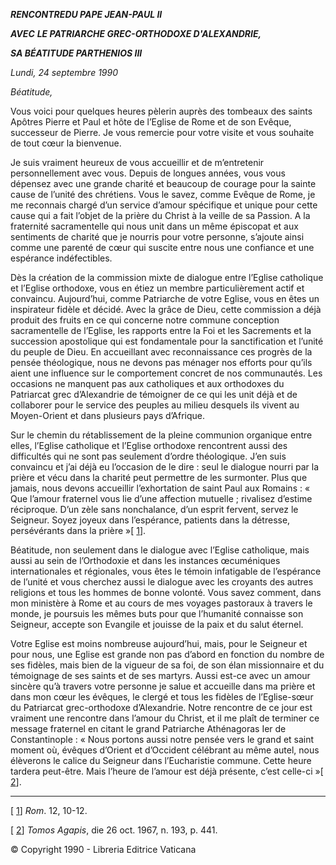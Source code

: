 ***RENCONTRE******DU PAPE JEAN-PAUL II***

***AVEC*** ***LE PATRIARCHE GREC-ORTHODOXE D'ALEXANDRIE,***

***SA BÉATITUDE PARTHENIOS III***

*Lundi, 24 septembre 1990*

*Béatitude,*

Vous voici pour quelques heures pèlerin auprès des tombeaux des saints Apôtres Pierre et Paul et hôte de l’Eglise de Rome et de son Evêque, successeur de Pierre. Je vous remercie pour votre visite et vous souhaite de tout cœur la bienvenue.

Je suis vraiment heureux de vous accueillir et de m’entretenir personnellement avec vous. Depuis de longues années, vous vous dépensez avec une grande charité et beaucoup de courage pour la sainte cause de l’unité des chrétiens. Vous le savez, comme Evêque de Rome, je me reconnais chargé d’un service d’amour spécifique et unique pour cette cause qui a fait l’objet de la prière du Christ à la veille de sa Passion. A la fraternité sacramentelle qui nous unit dans un même épiscopat et aux sentiments de charité que je nourris pour votre personne, s’ajoute ainsi comme une parenté de cœur qui suscite entre nous une confiance et une espérance indéfectibles.

Dès la création de la commission mixte de dialogue entre l’Eglise catholique et l’Eglise orthodoxe, vous en étiez un membre particulièrement actif et convaincu. Aujourd’hui, comme Patriarche de votre Eglise, vous en êtes un inspirateur fidèle et décidé. Avec la grâce de Dieu, cette commission a déjà produit des fruits en ce qui concerne notre commune conception sacramentelle de l’Eglise, les rapports entre la Foi et les Sacrements et la succession apostolique qui est fondamentale pour la sanctification et l’unité du peuple de Dieu. En accueillant avec reconnaissance ces progrès de la pensée théologique, nous ne devons pas ménager nos efforts pour qu’ils aient une influence sur le comportement concret de nos communautés. Les occasions ne manquent pas aux catholiques et aux orthodoxes du Patriarcat grec d’Alexandrie de témoigner de ce qui les unit déjà et de collaborer pour le service des peuples au milieu desquels ils vivent au Moyen-Orient et dans plusieurs pays d’Afrique.

Sur le chemin du rétablissement de la pleine communion organique entre elles, l’Eglise catholique et l’Eglise orthodoxe rencontrent aussi des difficultés qui ne sont pas seulement d’ordre théologique. J’en suis convaincu et j’ai déjà eu l’occasion de le dire : seul le dialogue nourri par la prière et vécu dans la charité peut permettre de les surmonter. Plus que jamais, nous devons accueillir l’exhortation de saint Paul aux Romains : « Que l’amour fraternel vous lie d’une affection mutuelle ; rivalisez d’estime réciproque. D’un zèle sans nonchalance, d’un esprit fervent, servez le Seigneur. Soyez joyeux dans l’espérance, patients dans la détresse, persévérants dans la prière »[ [1](#_ftn1 "")].

Béatitude, non seulement dans le dialogue avec l’Eglise catholique, mais aussi au sein de l’Orthodoxie et dans les instances œcuméniques internationales et régionales, vous êtes le témoin infatigable de l’espérance de l’unité et vous cherchez aussi le dialogue avec les croyants des autres religions et tous les hommes de bonne volonté. Vous savez comment, dans mon ministère à Rome et au cours de mes voyages pastoraux à travers le monde, je poursuis les mêmes buts pour que l’humanité connaisse son Seigneur, accepte son Evangile et jouisse de la paix et du salut éternel.

Votre Eglise est moins nombreuse aujourd’hui, mais, pour le Seigneur et pour nous, une Eglise est grande non pas d’abord en fonction du nombre de ses fidèles, mais bien de la vigueur de sa foi, de son élan missionnaire et du témoignage de ses saints et de ses martyrs. Aussi est-ce avec un amour sincère qu’à travers votre personne je salue et accueille dans ma prière et dans mon cœur les évêques, le clergé et tous les fidèles de l’Eglise-sœur du Patriarcat grec-orthodoxe d’Alexandrie. Notre rencontre de ce jour est vraiment une rencontre dans l’amour du Christ, et il me plaît de terminer ce message fraternel en citant le grand Patriarche Athénagoras Ier de Constantinople : « Nous portons aussi notre pensée vers le grand et saint moment où, évêques d’Orient et d’Occident célébrant au même autel, nous élèverons le calice du Seigneur dans l’Eucharistie commune. Cette heure tardera peut-être. Mais l’heure de l’amour est déjà présente, c’est celle-ci »[ [2](#_ftn2 "")].

* * *

[ [1](#_ftnref1 "")] *Rom*. 12, 10-12.

[ [2](#_ftnref2 "")] *Tomos Agapis*, die 26 oct. 1967, n. 193, p. 441.

© Copyright 1990 - Libreria Editrice Vaticana